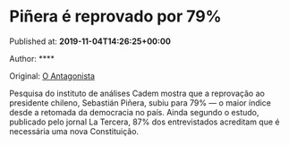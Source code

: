 
# Piñera é reprovado por 79%

Published at: **2019-11-04T14:26:25+00:00**

Author: ****

Original: [O Antagonista](https://www.oantagonista.com/brasil/pinera-e-reprovado-por-79/)

Pesquisa do instituto de análises Cadem mostra que a reprovação ao presidente chileno, Sebastián Piñera, subiu para 79% — o maior índice desde a retomada da democracia no país.
Ainda segundo o estudo, publicado pelo jornal La Tercera, 87% dos entrevistados acreditam que é necessária uma nova Constituição.
